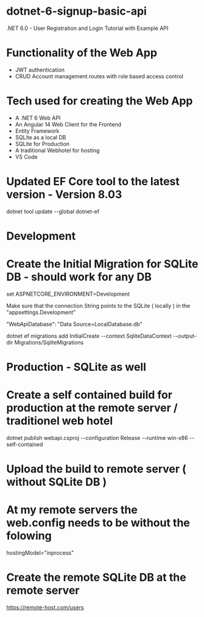 # dotnet-6-signup-basic-api

.NET 6.0 - User Registration and Login Tutorial with Example API

# Functionality of the Web App

- JWT authentication
- CRUD Account management routes with role based access control

# Tech used for creating the Web App

- A .NET 6 Web API
- An Angular 14 Web Client for the Frontend
- Entity Framework
- SQLite as a local DB
- SQLite for Production
- A traditional Webhotel for hosting
- VS Code


# Updated EF Core tool to the latest version - Version 8.03
dotnet tool update --global dotnet-ef

# Development
# Create the Initial Migration for SQLite DB - should work for any DB
set ASPNETCORE_ENVIRONMENT=Development

Make sure that the connection String points to the SQLite ( locally ) in the "appsettings.Development" 

"WebApiDatabase": "Data Source=LocalDatabase.db"

dotnet ef migrations add InitialCreate --context SqliteDataContext --output-dir Migrations/SqliteMigrations 


# Production - SQLite as well
# Create a self contained build for production at the remote server / traditionel web hotel
dotnet publish webapi.csproj --configuration Release --runtime win-x86 --self-contained

# Upload the build to remote server ( without SQLite DB )

# At my remote servers the web.config needs to be without the folowing 
hostingModel="inprocess"

# Create the remote SQLite DB at the remote server
https://remote-host.com/users

